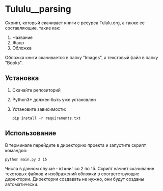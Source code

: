 # Tululu__parsing

Скрипт, который скачивает книги с ресурса Tululu.org, а также ее составляющие, такие как:
1. Название
2. Жанр
3. Обложка

Обложка книги скачивается в папку "Images", а текстовый файл в папку "Books".

## Установка 
1. Скачайте репозиторий
2. Python3+ должен быть уже установлен
3. Установите зависимости:
   
   `pip install -r requirements.txt`
   
## Использование
В терминале перейдите в директорию проекта и запустите скрипт командой:
   
 `python main.py 2 15`
   
Числа в данном случае - id книг со 2 по 15. Скрипт начнет скачивание текстовых файлов и изображений обложки в соответствующие директории.
Директории создавать не нужно, они будут созданы автоматически. 
